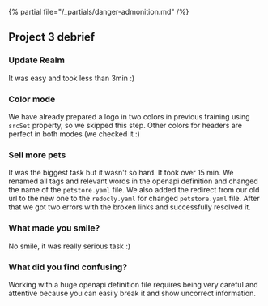 {% partial file="/_partials/danger-admonition.md" /%}

## Project 3 debrief

### Update Realm

It was easy and took less than 3min :)

### Color mode

We have already prepared a logo in two colors in previous training using `srcSet` property, so we skipped this step.
Other colors for headers are perfect in both modes (we checked it :)

### Sell more pets

It was the biggest task but it wasn't so hard. It took over 15 min.
We renamed all tags and relevant words in the openapi definition and changed the name of the `petstore.yaml` file.
We also added the redirect from our old url to the new one to the `redocly.yaml` for changed `petstore.yaml` file.
After that we got two errors with the broken links and successfully resolved it.

### What made you smile?

No smile, it was really serious task :)

### What did you find confusing?

Working with a huge openapi definition file requires being very careful and attentive because you can easily break it and show uncorrect information.
